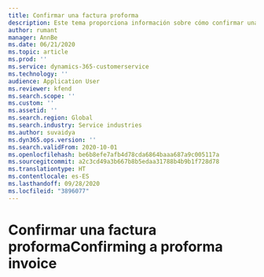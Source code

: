```yaml
---
title: Confirmar una factura proforma
description: Este tema proporciona información sobre cómo confirmar una factura proforma.
author: rumant
manager: AnnBe
ms.date: 06/21/2020
ms.topic: article
ms.prod: ''
ms.service: dynamics-365-customerservice
ms.technology: ''
audience: Application User
ms.reviewer: kfend
ms.search.scope: ''
ms.custom: ''
ms.assetid: ''
ms.search.region: Global
ms.search.industry: Service industries
ms.author: suvaidya
ms.dyn365.ops.version: ''
ms.search.validFrom: 2020-10-01
ms.openlocfilehash: be6b8efe7afb4d78cda6864baaa687a9c005117a
ms.sourcegitcommit: a2c3cd49a3b667b8b5edaa31788b4b9b1f728d78
ms.translationtype: HT
ms.contentlocale: es-ES
ms.lasthandoff: 09/28/2020
ms.locfileid: "3896077"
---
```

# <a name="confirming-a-proforma-invoice"></a><span data-ttu-id="6b4ec-103">Confirmar una factura proforma</span><span class="sxs-lookup"><span data-stu-id="6b4ec-103">Confirming a proforma invoice</span></span>
